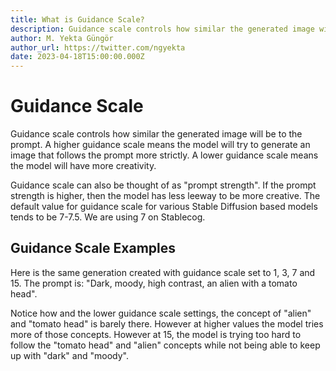 ```yaml
---
title: What is Guidance Scale?
description: Guidance scale controls how similar the generated image will be to the prompt. Learn more about it in our guide.
author: M. Yekta Güngör
author_url: https://twitter.com/ngyekta
date: 2023-04-18T15:00:00.000Z
---
```


<script>
  import Cards from '$components/docs/Cards.svelte';
  import Card from '$components/docs/Card.svelte';
</script>

# Guidance Scale

Guidance scale controls how similar the generated image will be to the prompt. A higher guidance scale means the model will try to generate an image that follows the prompt more strictly. A lower guidance scale means the model will have more creativity.

Guidance scale can also be thought of as "prompt strength". If the prompt strength is higher, then the model has less leeway to be more creative. The default value for guidance scale for various Stable Diffusion based models tends to be 7-7.5. We are using 7 on Stablecog.

## Guidance Scale Examples

Here is the same generation created with guidance scale set to 1, 3, 7 and 15. The prompt is: "Dark, moody, high contrast, an alien with a tomato head".

<Cards>
  <Card size="wider" title="Guidance Scale 1" src="https://ba.stablecog.com/guide/generation-settings/guidance_scale_1.jpg" width="1024" height="1536"/>
  <Card size="wider" title="Guidance Scale 3" src="https://ba.stablecog.com/guide/generation-settings/guidance_scale_3.jpg" width="1024" height="1536"/>
  <Card size="wider" title="Guidance Scale 7" src="https://ba.stablecog.com/guide/generation-settings/guidance_scale_7.jpg" width="1024" height="1536"/>
  <Card size="wider" title="Guidance Scale 15" src="https://ba.stablecog.com/guide/generation-settings/guidance_scale_15.jpg" width="1024" height="1536"/>
</Cards>

Notice how and the lower guidance scale settings, the concept of "alien" and "tomato head" is barely there. However at higher values the model tries more of those concepts. However at 15, the model is trying too hard to follow the "tomato head" and "alien" concepts while not being able to keep up with "dark" and "moody".
